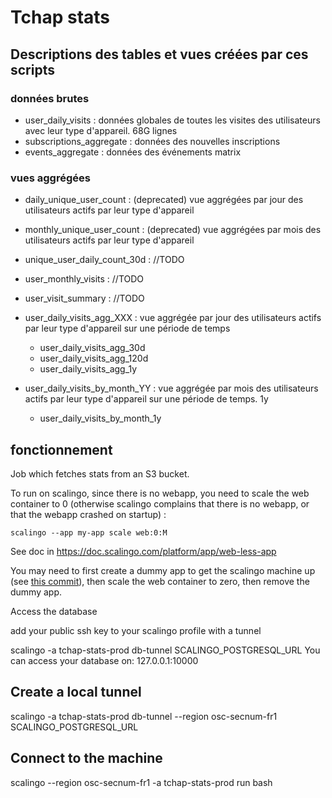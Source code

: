 # Tchap stats

## Descriptions des tables et vues créées par ces scripts


### données brutes
* user_daily_visits : données globales de toutes les visites des utilisateurs avec leur type d'appareil. 68G lignes
* subscriptions_aggregate : données des nouvelles inscriptions
* events_aggregate : données des événements matrix

### vues aggrégées
* daily_unique_user_count : (deprecated) vue aggrégées par jour des utilisateurs actifs par leur type d'appareil
* monthly_unique_user_count : (deprecated) vue aggrégées par mois des utilisateurs actifs par leur type d'appareil
* unique_user_daily_count_30d : //TODO
* user_monthly_visits : //TODO
* user_visit_summary : //TODO

* user_daily_visits_agg_XXX : vue aggrégée par jour des utilisateurs actifs par leur type d'appareil sur une période de temps
  * user_daily_visits_agg_30d
  * user_daily_visits_agg_120d
  * user_daily_visits_agg_1y
* user_daily_visits_by_month_YY : vue aggrégée par mois des utilisateurs actifs par leur type d'appareil sur une période de temps. 1y
  * user_daily_visits_by_month_1y



## fonctionnement
Job which fetches stats from an S3 bucket.

To run on scalingo, since there is no webapp, you need to scale the web container to 0 (otherwise scalingo complains that there is no webapp, or that the webapp crashed on startup) :

`scalingo --app my-app scale web:0:M`

See doc in https://doc.scalingo.com/platform/app/web-less-app

You may need to first create a dummy app to get the scalingo machine up (see [this commit](https://github.com/tchapgouv/tchap-stats/commit/ad9ab080922d8150e69dc224b87562898038f6b8)), then scale the web container to zero, then remove the dummy app.

Access the database

add your public ssh key to your scalingo profile
with a tunnel 

scalingo -a tchap-stats-prod db-tunnel SCALINGO_POSTGRESQL_URL
You can access your database on:
127.0.0.1:10000


## Create a local tunnel 
scalingo -a tchap-stats-prod db-tunnel --region osc-secnum-fr1 SCALINGO_POSTGRESQL_URL

## Connect to the machine
scalingo --region osc-secnum-fr1 -a tchap-stats-prod run bash 
